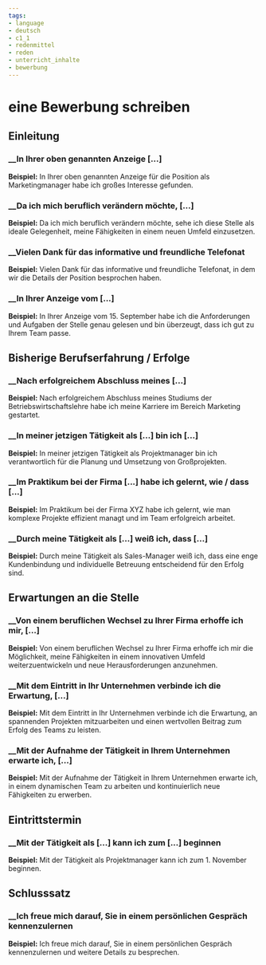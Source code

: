 ```yaml
---
tags:
- language
- deutsch
- c1_1
- redenmittel
- reden
- unterricht_inhalte
- bewerbung
---
```



# eine Bewerbung schreiben

## Einleitung

### __In Ihrer oben genannten Anzeige [...]

__Beispiel:__ In Ihrer oben genannten Anzeige für die Position als Marketingmanager habe ich großes Interesse gefunden.

### __Da ich mich beruflich verändern möchte, [...]

__Beispiel:__ Da ich mich beruflich verändern möchte, sehe ich diese Stelle als ideale Gelegenheit, meine Fähigkeiten in einem neuen Umfeld einzusetzen.

### __Vielen Dank für das informative und freundliche Telefonat

__Beispiel:__ Vielen Dank für das informative und freundliche Telefonat, in dem wir die Details der Position besprochen haben.

### __In Ihrer Anzeige vom [...]

__Beispiel:__ In Ihrer Anzeige vom 15. September habe ich die Anforderungen und Aufgaben der Stelle genau gelesen und bin überzeugt, dass ich gut zu Ihrem Team passe.

## Bisherige Berufserfahrung / Erfolge

### __Nach erfolgreichem Abschluss meines [...]

__Beispiel:__ Nach erfolgreichem Abschluss meines Studiums der Betriebswirtschaftslehre habe ich meine Karriere im Bereich Marketing gestartet.

### __In meiner jetzigen Tätigkeit als [...] bin ich [...]

__Beispiel:__ In meiner jetzigen Tätigkeit als Projektmanager bin ich verantwortlich für die Planung und Umsetzung von Großprojekten.

### __Im Praktikum bei der Firma [...] habe ich gelernt, wie / dass [...]

__Beispiel:__ Im Praktikum bei der Firma XYZ habe ich gelernt, wie man komplexe Projekte effizient managt und im Team erfolgreich arbeitet.

### __Durch meine Tätigkeit als [...] weiß ich, dass [...]

__Beispiel:__ Durch meine Tätigkeit als Sales-Manager weiß ich, dass eine enge Kundenbindung und individuelle Betreuung entscheidend für den Erfolg sind.

## Erwartungen an die Stelle

### __Von einem beruflichen Wechsel zu Ihrer Firma erhoffe ich mir, [...]

__Beispiel:__ Von einem beruflichen Wechsel zu Ihrer Firma erhoffe ich mir die Möglichkeit, meine Fähigkeiten in einem innovativen Umfeld weiterzuentwickeln und neue Herausforderungen anzunehmen.

### __Mit dem Eintritt in Ihr Unternehmen verbinde ich die Erwartung, [...]

__Beispiel:__ Mit dem Eintritt in Ihr Unternehmen verbinde ich die Erwartung, an spannenden Projekten mitzuarbeiten und einen wertvollen Beitrag zum Erfolg des Teams zu leisten.

### __Mit der Aufnahme der Tätigkeit in Ihrem Unternehmen erwarte ich, [...]

__Beispiel:__ Mit der Aufnahme der Tätigkeit in Ihrem Unternehmen erwarte ich, in einem dynamischen Team zu arbeiten und kontinuierlich neue Fähigkeiten zu erwerben.

## Eintrittstermin

### __Mit der Tätigkeit als [...] kann ich zum [...] beginnen

__Beispiel:__ Mit der Tätigkeit als Projektmanager kann ich zum 1. November beginnen.

## Schlusssatz

### __Ich freue mich darauf, Sie in einem persönlichen Gespräch kennenzulernen

__Beispiel:__ Ich freue mich darauf, Sie in einem persönlichen Gespräch kennenzulernen und weitere Details zu besprechen.
